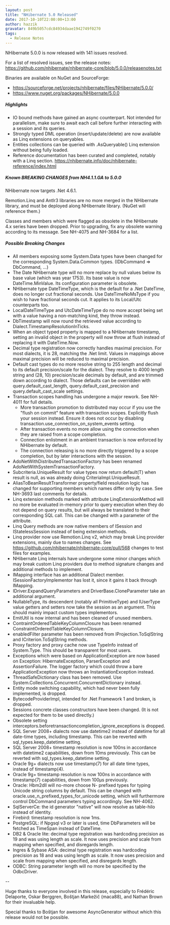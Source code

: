 ```yaml
---
layout: post
title: "NHibernate 5.0 Released"
date: 2017-10-10T22:00:00+13:00
author: hazzik
gravatar: 849b5057cdc84934daae1942749f0270
tags:
  - Release Notes
---
```

NHibernate 5.0.0 is now released with 141 issues resolved.

For a list of resolved issues, see the release notes:
https://github.com/nhibernate/nhibernate-core/blob/5.0.0/releasenotes.txt

Binaries are available on NuGet and SourceForge:

- https://sourceforge.net/projects/nhibernate/files/NHibernate/5.0.0/
- https://www.nuget.org/packages/NHibernate/5.0.0

##### Highlights #####
* IO bound methods have gained an async counterpart. Not intended for parallelism, make sure to await each call before further interacting with a session and its queries.
* Strongly typed DML operation (insert/update/delete) are now available as Linq extensions on queryables.
* Entities collections can be queried with .AsQueryable() Linq extension without being fully loaded.
* Reference documentation has been curated and completed, notably with a Linq section.
    https://nhibernate.info/doc/nhibernate-reference/index.html

##### Known BREAKING CHANGES from NH4.1.1.GA to 5.0.0 #####

NHibernate now targets .Net 4.6.1.

Remotion.Linq and Antlr3 libraries are no more merged in the NHibernate library, and must be deployed along NHibernate library. (NuGet will reference them.)

Classes and members which were flagged as obsolete in the NHibernate 4.x series have been dropped.
Prior to upgrading, fix any obsolete warning according to its message. See NH-4075 and NH-3684 for a list.

##### Possible Breaking Changes #####

* All members exposing some System.Data types have been changed for the corresponding System.Data.Common types. (IDbCommand => DbCommand, ...)
* The Date NHibernate type will no more replace by null values below its base value (which was year 1753).
    Its base value is now DateTime.MinValue. Its configuration parameter is obsolete.
* NHibernate type DateTimeType, which is the default for a .Net DateTime, does no longer cut fractional seconds. Use DateTimeNoMsType if you wish to have fractional seconds cut. It applies to its Local/Utc counterparts too.
* LocalDateTimeType and UtcDateTimeType do no more accept being set with a value having a non-matching kind, they throw instead.
* DbTimestamp will now round the retrieved value according to Dialect.TimestampResolutionInTicks.
* When an object typed property is mapped to a NHibernate timestamp, setting an invalid object in the property will now throw at flush instead of replacing it with DateTime.Now.
* Decimal type registration now correctly handles maximal precision. For most dialects, it is 28, matching the .Net limit. Values in mappings above maximal precision will be reduced to maximal precision.
* Default cast types do no more resolve string to 255 length and decimal to its default precision/scale for the dialect. They resolve to 4000 length string and (28, 10) precision/scale decimals by default, and are trimmed down according to dialect. Those defaults can be overridden with query.default_cast_length, query.default_cast_precision and query.default_cast_scale settings.
* Transaction scopes handling has undergone a major rework. See NH-4011 for full details.
  * More transaction promotion to distributed may occur if you use the "flush on commit" feature with transaction scopes. Explicitly flush your session instead. Ensure it does not occur by disabling transaction.use_connection_on_system_events setting.
  * After transaction events no more allow using the connection when they are raised from a scope completion.
  * Connection enlistment in an ambient transaction is now enforced by NHibernate by default.
  * The connection releasing is no more directly triggered by a scope completion, but by later interactions with the session.
* AdoNetWithDistributedTransactionFactory has been renamed AdoNetWithSystemTransactionFactory.
* Subcriteria.UniqueResult<T> for value types now return default(T) when result is null, as was already doing CriteriaImpl.UniqueResult<T>.
* AliasToBeanResultTransformer property/field resolution logic has changed for supporting members which names differ only by case. See NH-3693 last comments for details.
* Linq extension methods marked with attribute LinqExtensionMethod will no more be evaluated in-memory prior to query execution when they do not depend on query results, but will always be translated to their corresponding SQL call. This can be changed with a parameter of the attribute.
* Linq Query methods are now native members of ISession and IStatelessSession instead of being extension methods.
* Linq provider now use Remotion.Linq v2, which may break Linq provider extensions, mainly due to names changes. See https://github.com/nhibernate/nhibernate-core/pull/568 changes to test files for examples.
* NHibernate Linq internals have undergone some minor changes which may break custom Linq providers due to method signature changes and additional methods to implement.
* IMapping interface has an additional Dialect member. ISessionFactoryImplementor has lost it, since it gains it back through IMapping.
* IDriver.ExpandQueryParameters and DriverBase.CloneParameter take an additional argument.
* NullableType, its descendent (notably all PrimitiveType) and IUserType value getters and setters now take the session as an argument. This should mainly impact custom types implementors.
* EmitUtil is now internal and has been cleaned of unused members.
* ContraintOrderedTableKeyColumnClosure has been renamed ConstraintOrderedTableKeyColumnClosure.
* enabledFilter parameter has been removed from IProjection.ToSqlString and ICriterion.ToSqlString methods.
* Proxy factory and proxy cache now use TypeInfo instead of System.Type. This should be transparent for most users.
* Exceptions which were based on ApplicationException are now based on Exception: HibernateException, ParserException and AssertionFailure. The logger factory which could throw a bare ApplicationException now throws an InstantiationException instead.
* ThreadSafeDictionary class has been removed. Use System.Collections.Concurrent.ConcurrentDictionary instead.
* Entity mode switching capability, which had never been fully implemented, is dropped.
* BytecodeProviderImpl, intended for .Net Framework 1 and broken, is dropped.
* Sessions concrete classes constructors have been changed. (It is not expected for them to be used directly.)
* Obsolete setting interceptors.beforetransactioncompletion_ignore_exceptions is dropped.
* SQL Server 2008+ dialects now use datetime2 instead of datetime for all date-time types, including timestamp. This can be reverted with sql_types.keep_datetime setting.
* SQL Server 2008+ timestamp resolution is now 100ns in accordance with datetime2 capabilities, down from 10ms previously. This can be reverted with sql_types.keep_datetime setting.
* Oracle 9g+ dialects now use timestamp(7) for all date time types, instead of timestamp(4).
* Oracle 9g+ timestamp resolution is now 100ns in accordance with timestamp(7) capabilities, down from 100µs previously. 
* Oracle: Hbm2dll will no-more choose N- prefixed types for typing Unicode string columns by default.
    This can be changed with oracle.use_n_prefixed_types_for_unicode setting, which will furthermore control DbCommand parameters typing accordingly. See NH-4062.
* SqlServerCe: the id generator "native" will now resolve as table-hilo instead of identity.
* Firebird: timestamp resolution is now 1ms.
* PostgreSQL: if Npgsql v3 or later is used, time DbParameters will be fetched as TimeSpan instead of DateTime.
* DB2 & Oracle lite: decimal type registration was hardcoding precision as 19 and was using length as scale. It now uses precision and scale from mapping when specified, and disregards length.
* Ingres & Sybase ASA: decimal type registration was hardcoding precision as 18 and was using length as scale. It now uses precision and scale from mapping when specified, and disregards length.
* ODBC: String parameter length will no more be specified by the OdbcDriver.

--

Huge thanks to everyone involved in this release, especially to Frédéric Delaporte, Oskar Berggren, Boštjan Markežič (maca88), and Nathan Brown for their invaluable help.

Special thanks to Boštjan for awesome AsyncGenerator without which this release would not be possible.
